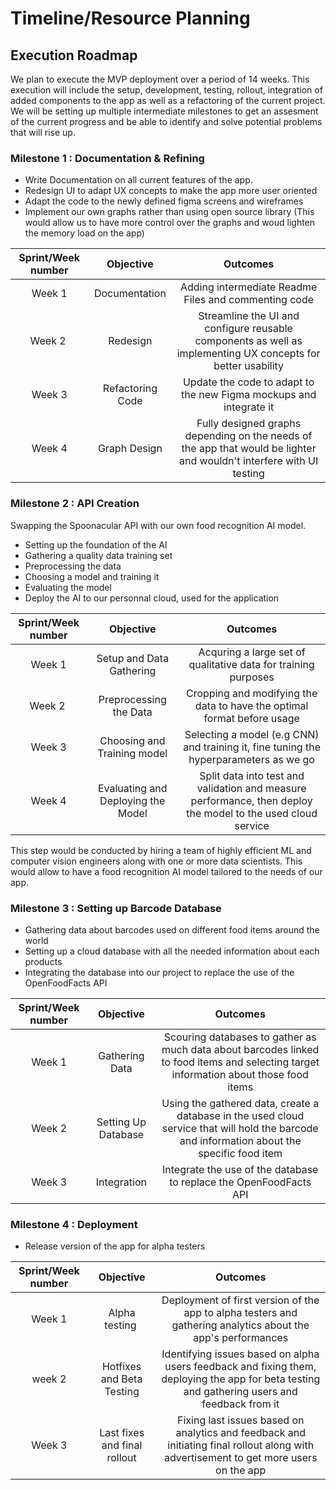 # Timeline/Resource Planning

## Execution Roadmap

We plan to execute the MVP deployment over a period of 14 weeks. This execution will include the setup, development, testing, rollout, integration of added components to the app as well as a refactoring of the current project. We will be setting up multiple intermediate milestones to get an assesment of the current progress and be able to identify and solve potential problems that will rise up.

### Milestone 1 : Documentation & Refining

- Write Documentation on all current features of the app.
- Redesign UI to adapt UX concepts to make the app more user oriented
- Adapt the code to the newly defined figma screens and wireframes
- Implement our own graphs rather than using open source library (This would allow us to have more control over the graphs and woud lighten the memory load on the app)

|Sprint/Week number | Objective  | Outcomes    |
| :---------------: | :--------: | :---------: |
|Week 1 | Documentation | Adding intermediate Readme Files and commenting code|
|Week 2 | Redesign | Streamline the UI and configure reusable components as well as implementing UX concepts for better usability|
|Week 3 | Refactoring Code| Update the code to adapt to the new Figma mockups and integrate it|
|Week 4 | Graph Design | Fully designed graphs depending on the needs of the app that would be lighter and wouldn't interfere with UI testing |

### Milestone 2 : API Creation
Swapping the Spoonacular API with our own food recognition AI model.

- Setting up the foundation of the AI
- Gathering a quality data training set
- Preprocessing the data
- Choosing a model and training it
- Evaluating the model
- Deploy the AI to our personnal cloud, used for the application

|Sprint/Week number | Objective  | Outcomes    |
| :---------------: | :--------: | :---------: |
|Week 1 | Setup and Data Gathering | Acquring a large set of qualitative data for training purposes|
|Week 2 | Preprocessing the Data | Cropping and modifying the data to have the optimal format before usage|
|Week 3 | Choosing and Training model| Selecting a model (e.g CNN) and training it, fine tuning the hyperparameters as we go|
|Week 4 | Evaluating and Deploying the Model | Split data into test and validation and measure performance, then deploy the model to the used cloud service |


This step would be conducted by hiring a team of highly efficient ML and computer vision engineers along with one or more data scientists. This would allow to have a food recognition AI model tailored to the needs of our app.

### Milestone 3 : Setting up Barcode Database

- Gathering data about barcodes used on different food items around the world
- Setting up a cloud database with all the needed information about each products
- Integrating the database into our project to replace the use of the OpenFoodFacts API

| Sprint/Week number | Objective  | Outcomes     |
| :----------------: | :--------: | :----------: |
|Week 1| Gathering Data| Scouring databases to gather as much data about barcodes linked to food items and selecting target information about those food items|
|Week 2| Setting Up Database | Using the gathered data, create a database in the used cloud service that will hold the barcode and information about the specific food item|
|Week 3| Integration | Integrate the use of the database to replace the OpenFoodFacts API|

### Milestone 4 : Deployment

- Release version of the app for alpha testers

| Sprint/Week number | Objective  | Outcomes     |
| :----------------: | :--------: | :----------: |
|Week 1| Alpha testing | Deployment of first version of the app to alpha testers and gathering analytics about the app's performances|
|week 2| Hotfixes and Beta Testing | Identifying issues based on alpha users feedback and fixing them, deploying the app for beta testing and gathering users and feedback from it|
|Week 3| Last fixes and final rollout | Fixing last issues based on analytics and feedback and initiating final rollout along with advertisement to get more users on the app| 







